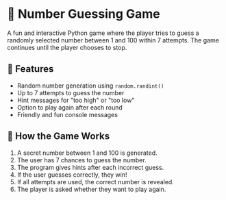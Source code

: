 # 🎯 Number Guessing Game

A fun and interactive Python game where the player tries to guess a randomly selected number between 1 and 100 within 7 attempts. The game continues until the player chooses to stop.

## 🚀 Features
- Random number generation using `random.randint()`
- Up to 7 attempts to guess the number
- Hint messages for "too high" or "too low"
- Option to play again after each round
- Friendly and fun console messages

## 🧠 How the Game Works
1. A secret number between 1 and 100 is generated.
2. The user has 7 chances to guess the number.
3. The program gives hints after each incorrect guess.
4. If the user guesses correctly, they win!
5. If all attempts are used, the correct number is revealed.
6. The player is asked whether they want to play again.

